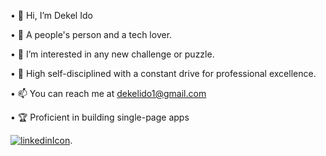 •  👋 Hi, I’m Dekel Ido

•  🧲 A people's person and a tech lover.

•  👀 I’m interested in any new challenge or puzzle.

•  🎯 High self-disciplined with a constant drive for professional excellence. 
 
•  📫 You can reach me at dekelido1@gmail.com

•  🏆 Proficient in building single-page apps

 [![linkedinIcon](https://user-images.githubusercontent.com/109578899/198248183-381babd2-be1c-4d11-8100-6918bb79ff3a.png|width=100)](https://www.linkedin.com/in/dekel-ido/ "Linkedin link").

